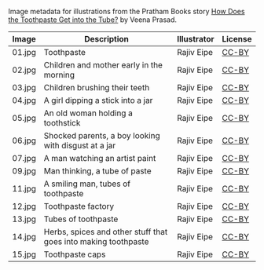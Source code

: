 Image metadata for illustrations from the Pratham Books story [How Does the Toothpaste Get into the Tube?](https://storyweaver.org.in/stories/3566-how-does-the-toothpaste-get-into-the-tube) by Veena Prasad.

Image | Description | Illustrator | License
----- | ----------- | ----------- | -------
01.jpg | Toothpaste | Rajiv Eipe | [CC-BY](https://creativecommons.org/licenses/by/4.0/)
02.jpg | Children and mother early in the morning | Rajiv Eipe | [CC-BY](https://creativecommons.org/licenses/by/4.0/)
03.jpg | Children brushing their teeth | Rajiv Eipe | [CC-BY](https://creativecommons.org/licenses/by/4.0/)
04.jpg | A girl dipping a stick into a jar | Rajiv Eipe | [CC-BY](https://creativecommons.org/licenses/by/4.0/)
05.jpg | An old woman holding a toothstick | Rajiv Eipe | [CC-BY](https://creativecommons.org/licenses/by/4.0/)
06.jpg | Shocked parents, a boy looking with disgust at a jar | Rajiv Eipe | [CC-BY](https://creativecommons.org/licenses/by/4.0/)
07.jpg | A man watching an artist paint | Rajiv Eipe | [CC-BY](https://creativecommons.org/licenses/by/4.0/)
09.jpg | Man thinking, a tube of paste | Rajiv Eipe | [CC-BY](https://creativecommons.org/licenses/by/4.0/)
11.jpg | A smiling man, tubes of toothpaste | Rajiv Eipe | [CC-BY](https://creativecommons.org/licenses/by/4.0/)
12.jpg | Toothpaste factory | Rajiv Eipe | [CC-BY](https://creativecommons.org/licenses/by/4.0/)
13.jpg | Tubes of toothpaste | Rajiv Eipe | [CC-BY](https://creativecommons.org/licenses/by/4.0/)
14.jpg | Herbs, spices and other stuff that goes into making toothpaste | Rajiv Eipe | [CC-BY](https://creativecommons.org/licenses/by/4.0/)
15.jpg | Toothpaste caps | Rajiv Eipe | [CC-BY](https://creativecommons.org/licenses/by/4.0/)